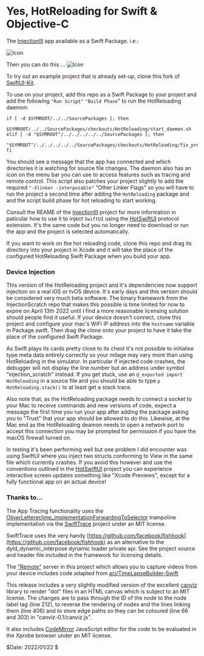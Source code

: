 # Yes, HotReloading for Swift & Objective-C

The [InjectionIII](https://github.com/johnno1962/InjectionIII) app
available as a Swift Package. i.e.:

![Icon](http://johnholdsworth.com/HotAdding.png)

Then you can do this ...
![Icon](http://johnholdsworth.com/HotReloading.png)

To try out an example project that is already set-up, clone this fork of
[SwiftUI-Kit](https://github.com/johnno1962/SwiftUI-Kit).

To use on your project, add this repo as a Swift Package to your project and add
the following `"Run Script"`  `"Build Phase`" to run the HotReloading daemon:

```
if [ -d $SYMROOT/../../SourcePackages ]; then
    $SYMROOT/../../SourcePackages/checkouts/HotReloading/start_daemon.sh
elif [ -d "$SYMROOT"/../../../../../SourcePackages ]; then
    "$SYMROOT"/../../../../../SourcePackages/checkouts/HotReloading/fix_previews.sh
fi
```

You should see a message that the app has connected and which
directories it is watching for source file changes. The daemon also
has an icon on the menu bar you can use to access features such as tracing
and remote control. This script also patches your project slightly to add the 
required `"-Xlinker -interposable"` "Other Linker Flags" so you will
have to run the project a second time after adding the `HotReloading`
package and and the script build phase for hot reloading to start working.

Consult the REAME of the [InjectionIII](https://github.com/johnno1962/InjectionIII)
project for more information in paticular how to use it to inject `SwiftUI` using the
[HotSwiftUI](https://github.com/johnno1962/HotSwiftUI) protocol extension. It's
the same code but you no longer need to download or run the app and the project
is selected automatically.

If you want to work on the hot reloading code, clone this repo and drag
its directory into your project in Xcode and it will take the place of the
configured HotReloading Swift Package when you build your app.

### Device Injection

This version of the HotReloading project and it's dependencies now support
injection on a real iOS or tvOS device. It's early days and this version
should be considered very much beta software. The binary framework from
the InjectionScratch repo that makes this possible is time limited for 
now to expire on April 13th 2022 until I find a more reasonable licensing 
solution should people find it useful. If your device doesn't connect, 
clone this project and configure your mac's WiFi IP address into the 
`hostname` variable in Package.swift. Then drag the clone onto your 
project to have it take the place of the configured Swift Package.

As Swift plays its cards pretty close to its chest it's not possible
to initialise type meta data entirely correctly so your milage may vary
more than using HotReloading in the simulator. In particular if injected
code crashes, the debugger will not display the line number but an address
under symbol  "injection_scratch" instead. If you get stuck, use an 
`@_exported import HotReloading` in a source file and you should be 
able to type `p HotReloading.stack()` to at least get a stack trace.

Also note that, as the HotReloading package needs to connect a socket
to your Mac to receive commands and new versions of code, expect a
message the first time you run your app after adding the package
asking you to "Trust" that your app should be allowed to do this.
Likewise, at the Mac end as the HotReloading deamon needs to open
a network port to accept this connection you may be prompted for
permission if you have the macOS firewall turned on.

In testing it's been performing well but one problem I did encounter was 
using SwiftUI where you inject two structs conforming to View in the same 
file which currently crashes. If you avoid this however and use the 
conventions outlined in the [HotSwiftUI](https://github.com/johnno1962/HotSwiftUI) 
project you can experience interactive screen updates something like
"Xcode Previews", except for a fully functional app on an actual device!

### Thanks to...

The App Tracing functionality uses the [OliverLetterer/imp_implementationForwardingToSelector](https://github.com/OliverLetterer/imp_implementationForwardingToSelector) trampoline implementation
via the [SwiftTrace](https://github.com/johnno1962/SwiftTrace) project under an MIT license.

SwiftTrace uses the very handy [https://github.com/facebook/fishhook](https://github.com/facebook/fishhook)
as an alternative to the dyld_dynamic_interpose dynamic loader private api. See the
 project source and header file included in the framework for licensing details.

The ["Remote"](https://github.com/johnno1962/Remote) server in this project which
allows you to capture videos from your device includes code adapted from
[acj/TimeLapseBuilder-Swift](https://github.com/acj/TimeLapseBuilder-Swift)

This release includes a very slightly modified version of the excellent
[canviz](https://code.google.com/p/canviz/) library to render "dot" files
in an HTML canvas which is subject to an MIT license. The changes are to pass
through the ID of the node to the node label tag (line 212), to reverse
the rendering of nodes and the lines linking them (line 406) and to
store edge paths so they can be coloured (line 66 and 303) in "canviz-0.1/canviz.js".

It also includes [CodeMirror](http://codemirror.net/) JavaScript editor for
the code to be evaluated in the Xprobe browser under an MIT license.

$Date: 2022/01/22 $
